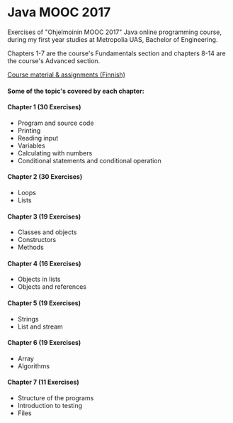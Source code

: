 # Java MOOC 2017
Exercises of "Ohjelmoinin MOOC 2017" Java online programming course, during my first year studies at Metropolia UAS, Bachelor of Engineering.

Chapters 1-7 are the course's Fundamentals section and chapters 8-14 are the course's Advanced section.

[Course material & assignments (Finnish)](https://2017-ohjelmointi.github.io/)

#### Some of the topic's covered by each chapter:

#### Chapter 1 (30 Exercises)
+ Program and source code
+ Printing
+ Reading input
+ Variables
+ Calculating with numbers
+ Conditional statements and conditional operation

#### Chapter 2 (30 Exercises)
+ Loops
+ Lists

#### Chapter 3 (19 Exercises)
+ Classes and objects
+ Constructors
+ Methods

#### Chapter 4 (16 Exercises)
+ Objects in lists
+ Objects and references

#### Chapter 5 (19 Exercises)
+ Strings
+ List and stream

#### Chapter 6 (19 Exercises)
+ Array
+ Algorithms

#### Chapter 7 (11 Exercises)
+ Structure of the programs
+ Introduction to testing
+ Files
